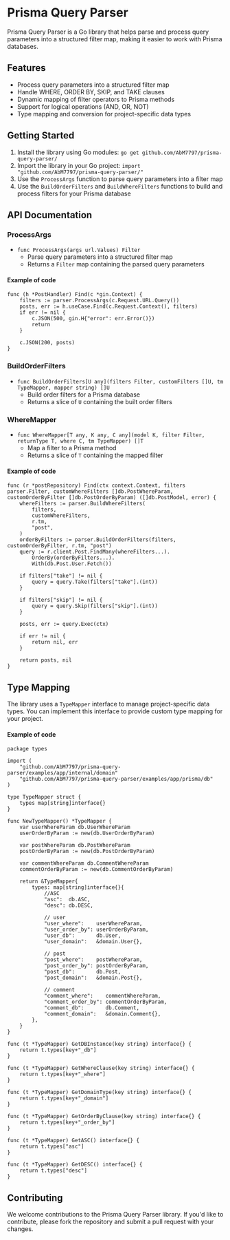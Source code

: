 # Prisma Query Parser

Prisma Query Parser is a Go library that helps parse and process query parameters into a structured filter map, making it easier to work with Prisma databases.

## Features

* Process query parameters into a structured filter map
* Handle WHERE, ORDER BY, SKIP, and TAKE clauses
* Dynamic mapping of filter operators to Prisma methods
* Support for logical operations (AND, OR, NOT)
* Type mapping and conversion for project-specific data types

## Getting Started

1. Install the library using Go modules: `go get github.com/AbM7797/prisma-query-parser/`
2. Import the library in your Go project: `import "github.com/AbM7797/prisma-query-parser/"`
3. Use the `ProcessArgs` function to parse query parameters into a filter map
4. Use the `BuildOrderFilters` and `BuildWhereFilters` functions to build and process filters for your Prisma database

## API Documentation

### ProcessArgs

* `func ProcessArgs(args url.Values) Filter`
	+ Parse query parameters into a structured filter map
	+ Returns a `Filter` map containing the parsed query parameters

#### Example of code
```
func (h *PostHandler) Find(c *gin.Context) {
	filters := parser.ProcessArgs(c.Request.URL.Query())
	posts, err := h.useCase.Find(c.Request.Context(), filters)
	if err != nil {
		c.JSON(500, gin.H{"error": err.Error()})
		return
	}

	c.JSON(200, posts)
}
```

### BuildOrderFilters

* `func BuildOrderFilters[U any](filters Filter, customFilters []U, tm TypeMapper, mapper string) []U`
	+ Build order filters for a Prisma database
	+ Returns a slice of `U` containing the built order filters

### WhereMapper

* `func WhereMapper[T any, K any, C any](model K, filter Filter, returnType T, where C, tm TypeMapper) []T`
	+ Map a filter to a Prisma method
	+ Returns a slice of `T` containing the mapped filter

#### Example of code
```
func (r *postRepository) Find(ctx context.Context, filters parser.Filter, customWhereFilters []db.PostWhereParam, customOrderByFilter []db.PostOrderByParam) ([]db.PostModel, error) {
	whereFilters := parser.BuildWhereFilters(
		filters,
		customWhereFilters,
		r.tm,
		"post",
	)
	orderByFilters := parser.BuildOrderFilters(filters, customOrderByFilter, r.tm, "post")
	query := r.client.Post.FindMany(whereFilters...).
		OrderBy(orderByFilters...).
		With(db.Post.User.Fetch())

	if filters["take"] != nil {
		query = query.Take(filters["take"].(int))
	}

	if filters["skip"] != nil {
		query = query.Skip(filters["skip"].(int))
	}

	posts, err := query.Exec(ctx)

	if err != nil {
		return nil, err
	}

	return posts, nil
}
```

## Type Mapping

The library uses a `TypeMapper` interface to manage project-specific data types. You can implement this interface to provide custom type mapping for your project.

#### Example of code
```
package types

import (
	"github.com/AbM7797/prisma-query-parser/examples/app/internal/domain"
	"github.com/AbM7797/prisma-query-parser/examples/app/prisma/db"
)

type TypeMapper struct {
	types map[string]interface{}
}

func NewTypeMapper() *TypeMapper {
	var userWhereParam db.UserWhereParam
	userOrderByParam := new(db.UserOrderByParam)

	var postWhereParam db.PostWhereParam
	postOrderByParam := new(db.PostOrderByParam)

	var commentWhereParam db.CommentWhereParam
	commentOrderByParam := new(db.CommentOrderByParam)

	return &TypeMapper{
		types: map[string]interface{}{
			//ASC
			"asc":  db.ASC,
			"desc": db.DESC,

			// user
			"user_where":    userWhereParam,
			"user_order_by": userOrderByParam,
			"user_db":       db.User,
			"user_domain":   &domain.User{},

			// post
			"post_where":    postWhereParam,
			"post_order_by": postOrderByParam,
			"post_db":       db.Post,
			"post_domain":   &domain.Post{},

			// comment
			"comment_where":    commentWhereParam,
			"comment_order_by": commentOrderByParam,
			"comment_db":       db.Comment,
			"comment_domain":   &domain.Comment{},
		},
	}
}

func (t *TypeMapper) GetDBInstance(key string) interface{} {
	return t.types[key+"_db"]
}

func (t *TypeMapper) GetWhereClause(key string) interface{} {
	return t.types[key+"_where"]
}

func (t *TypeMapper) GetDomainType(key string) interface{} {
	return t.types[key+"_domain"]
}

func (t *TypeMapper) GetOrderByClause(key string) interface{} {
	return t.types[key+"_order_by"]
}

func (t *TypeMapper) GetASC() interface{} {
	return t.types["asc"]
}

func (t *TypeMapper) GetDESC() interface{} {
	return t.types["desc"]
}
```

## Contributing

We welcome contributions to the Prisma Query Parser library. If you'd like to contribute, please fork the repository and submit a pull request with your changes.
